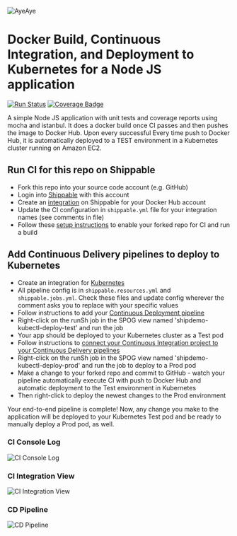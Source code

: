 ![AyeAye](https://github.com/shippableSamples/node-build-push-docker-hub/blob/master/public/resources/images/captain.png)

# Docker Build, Continuous Integration, and Deployment to Kubernetes for a Node JS application
[![Run Status](https://api.shippable.com/projects/5885ecca11c45a1000af5760/badge?branch=master)](https://app.shippable.com/projects/5885ecca11c45a1000af5760)
[![Coverage Badge](https://api.shippable.com/projects/5885ecca11c45a1000af5760/coverageBadge?branch=master)](https://app.shippable.com/projects/5885ecca11c45a1000af5760)


A simple Node JS application with unit tests and coverage reports using mocha
and istanbul. It does a docker build once CI passes and then pushes the image
to Docker Hub. Upon every successful Every time push to Docker Hub, it is 
automatically deployed to a TEST environment in a Kubernetes cluster running 
on Amazon EC2.

## Run CI for this repo on Shippable
* Fork this repo into your source code account (e.g. GitHub)
* Login into [Shippable](wwww.shippable.com) with this account
* Create an [integration](http://docs.shippable.com/integrations/imageRegistries/dockerHub/) on Shippable for your Docker Hub account
* Update the CI configuration in `shippable.yml` file for your integration names (see comments in file)
* Follow these [setup instructions](http://docs.shippable.com/ci/runFirstBuild/) to enable your forked repo for CI and run a build 

## Add Continuous Delivery pipelines to deploy to Kubernetes

* Create an integration for [Kubernetes](http://docs.shippable.com/integrations/containerServices/kubernetes/)
* All pipeline config is in `shippable.resources.yml` and `shippable.jobs.yml`. Check these files and update config wherever the comment asks you to replace with your specific values
* Follow instructions to add your [Continuous Deployment pipeline](http://docs.shippable.com/tutorials/pipelines/howToAddSyncRepos/)
* Right-click on the runSh job in the SPOG view named 'shipdemo-kubectl-deploy-test' and run the job
* Your app should be deployed to your Kubernetes cluster as a Test pod
* Follow instructions to [connect your Continuous Integration project to your Continuous Delivery pipelines](http://docs.shippable.com/tutorials/pipelines/connectingCiPipelines/)
* Right-click on the runSh job in the SPOG view named 'shipdemo-kubectl-deploy-prod' and run the job to deploy to a Prod pod
* Make a change to your forked repo and commit to GitHub - watch your pipeline automatically execute CI with push to Docker Hub and automatic deployment to the Test environment in Kubernetes
* Then right-click to deploy the newest changes to the Prod environment

Your end-to-end pipeline is complete! Now, any change you make to the application will be deployed to your Kubernetes Test pod and be ready to manually deploy a Prod pod, as well.

### CI Console Log
![CI Console Log](https://github.com/shippableSamples/node-build-push-docker-hub-deploy-kubernetes-kubectl/blob/master/public/resources/images/console-log.png)

### CI Integration View
![CI Integration View](https://github.com/shippableSamples/node-build-push-docker-hub-deploy-kubernetes-kubectl/blob/master/public/resources/images/trigger-deploy-kubernetes.png)

### CD Pipeline
![CD Pipeline](https://github.com/shippableSamples/node-build-push-docker-hub-deploy-kubernetes-kubectl/blob/master/public/resources/images/deployment-pipeline-to-kubernetes.png)

